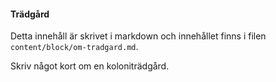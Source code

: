 #### Trädgård
Detta innehåll är skrivet i markdown och innehållet finns i filen `content/block/om-tradgard.md`.

Skriv något kort om en koloniträdgård.
